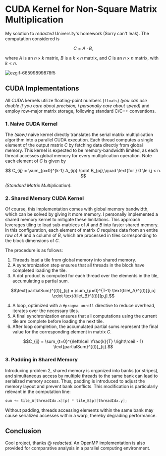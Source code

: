 # CUDA Kernel for Non-Square Matrix Multiplication

My solution to _redacted_ University's homework (Sorry can't leak). The computation considered is

$$
C = A \cdot B,
$$

where $A$ is an $n \times k$ matrix, $B$ is a $k \times n$ matrix, and $C$ is an $n \times n$ matrix, with $k < n$. 

![ezgif-66599899878f5](https://github.com/user-attachments/assets/7fc2f895-b4c9-4be4-835e-0fa9a80a4f18)


## CUDA Implementations

All CUDA kernels utilize floating-point numbers (`floats`) _(you can use double if you care about precision, i personally care about speed)_ and employ row-major matrix storage, following standard C/C++ conventions.

### 1. Naive CUDA Kernel

The *(slow)* naive kernel directly translates the serial matrix multiplication algorithm into a parallel CUDA execution. Each thread computes a single element of the output matrix $C$ by fetching data directly from global memory. This kernel is expected to be memory-bandwidth limited, as each thread accesses global memory for every multiplication operation. Note each element of $C$ is given by 

$$ 
C_{ij} = \sum_{p=0}^{k-1} A_{ip} \cdot B_{pj},\quad \text{for } 0 \le i,j < n.
$$

_(Standard Matrix Multiplication)._

### 2. Shared Memory CUDA Kernel

Of course, this implementation comes with global memory bandwidth, which can be solved by giving it more memory. I personally implemented a shared memory kernel to mitigate these limitations. This approach leverages tiling to load sub-matrices of $A$ and $B$ into faster shared memory. In this configuration, each element of matrix $C$ requires data from an entire row of $A$ and a column of $B$, which are processed in tiles corresponding to the block dimensions of $C$.

The procedure is as follows:

1. Threads load a tile from global memory into shared memory.
2. A synchronization step ensures that all threads in the block have completed loading the tile.
3. A dot product is computed for each thread over the elements in the tile, accumulating a partial sum.

```math
\text{partialSum}^{(t)}_{ij} = \sum_{p=0}^{T-1} \text{tile\_A}^{(t)}[i,p] \cdot \text{tile\_B}^{(t)}[p,j].
```

4. A loop, optimized with a `#pragma unroll` directive to reduce overhead, iterates over the necessary tiles.
5. A final synchronization ensures that all computations using the current tile are complete before loading the next tile.
6. After loop completion, the accumulated partial sums represent the final value for the corresponding element in matrix $C$.

```math
C_{ij} = \sum_{t=0}^{\left\lceil \frac{k}{T} \right\rceil - 1} \text{partialSum}^{(t)}_{ij}.
```

### 3. Padding in Shared Memory

Introducing problem 2, shared memory is organized into banks (or stripes), and simultaneous access by multiple threads to the same bank can lead to serialized memory access. Thus, padding is introduced to adjust the memory layout and prevent bank conflicts. This modification is particularly relevant in the computation line:

```cpp
sum += tile_A[threadIdx.x][p] * tile_B[p][threadIdx.y];
```

Without padding, threads accessing elements within the same bank may cause serialized accesses within a warp, thereby degrading performance.

## Conclusion

Cool project, thanks @ _redacted_. An OpenMP implementation is also provided for comparative analysis in a parallel computing environment.
